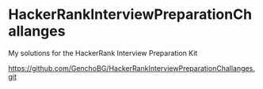 # HackerRankInterviewPreparationChallanges
My solutions for the HackerRank Interview Preparation Kit

https://github.com/GenchoBG/HackerRankInterviewPreparationChallanges.git
